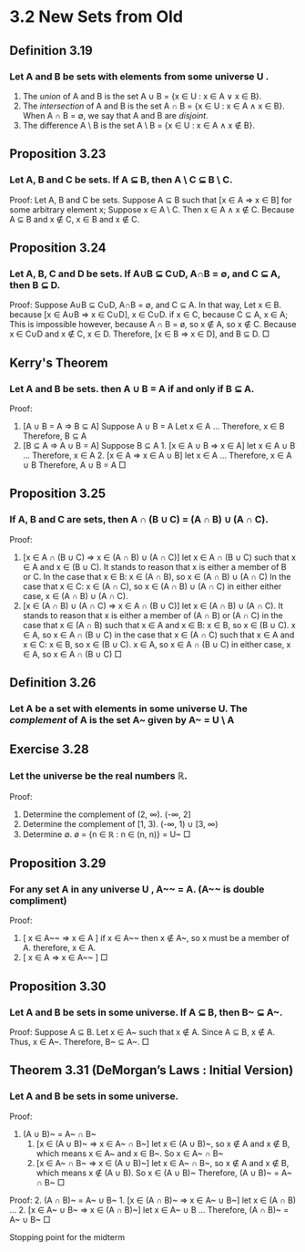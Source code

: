 # 3.2 New Sets from Old

## Definition 3.19
### Let A and B be sets with elements from some universe U .
1. The _union_ of A and B is the set
A ∪ B = {x ∈ U : x ∈ A ∨ x ∈ B}.
2. The _intersection_ of A and B is the set
A ∩ B = {x ∈ U : x ∈ A ∧ x ∈ B}.
When A ∩ B = ∅, we say that A and B are _disjoint_.
3. The difference A \ B is the set
A \ B = {x ∈ U : x ∈ A ∧ x ∉ B}.

## Proposition 3.23
### Let A, B and C be sets. If A ⊆ B, then A \ C ⊆ B \ C.
Proof:
Let A, B and C be sets.
Suppose A ⊆ B such that [x ∈ A ⇒ x ∈ B] for some arbitrary element x;
Suppose x ∈ A \ C.
Then x ∈ A ∧ x ∉ C.
Because A ⊆ B and x ∉ C, x ∈ B and x ∉ C.

## Proposition 3.24
### Let A, B, C and D be sets. If A∪B ⊆ C∪D, A∩B = ∅, and C ⊆ A, then B ⊆ D.
Proof:
Suppose A∪B ⊆ C∪D, A∩B = ∅, and C ⊆ A.
In that way, 
Let x ∈ B.
because [x ∈ A∪B ⇒ x ∈ C∪D],
x ∈ C∪D.
if x ∈ C, because C ⊆ A, x ∈ A;
This is impossible however,
because A ∩ B = ø,
so x ∉ A, so x ∉ C.
Because x ∈ C∪D and x ∉ C, x ∈ D.
Therefore, [x ∈ B ⇒ x ∈ D], and B ⊆ D.
□

## Kerry's Theorem
### Let A and B be sets. then A ∪ B = A if and only if B ⊆ A.
Proof:
1. [A ∪ B = A ⇒ B ⊆ A]
    Suppose A ∪ B = A
        Let x ∈ A
        ...
        Therefore,  x ∈ B
    Therefore, B ⊆ A
2. [B ⊆ A ⇒ A ∪ B = A]
    Suppose B ⊆ A
        1. [x ∈ A ∪ B ⇒ x ∈ A]
            let x ∈ A ∪ B 
                ...
            Therefore, x ∈ A
        2. [x ∈ A ⇒ x ∈ A ∪ B]
            let x ∈ A
                ...
            Therefore, x ∈ A ∪ B
    Therefore, A ∪ B = A
□

## Proposition 3.25
### If A, B and C are sets, then A ∩ (B ∪ C) = (A ∩ B) ∪ (A ∩ C).
Proof:
1. [x ∈ A ∩ (B ∪ C) ⇒ x ∈ (A ∩ B) ∪ (A ∩ C)]
    let x ∈ A ∩ (B ∪ C) such that x ∈ A and x ∈ (B ∪ C).
    It stands to reason that x is either a member of B or C.
    In the case that x ∈ B:
        x ∈ (A ∩ B), so x ∈ (A ∩ B) ∪ (A ∩ C)
    In the case that x ∈ C:
        x ∈ (A ∩ C), so x ∈ (A ∩ B) ∪ (A ∩ C)
    in either either case, x ∈ (A ∩ B) ∪ (A ∩ C).
2. [x ∈ (A ∩ B) ∪ (A ∩ C) ⇒ x ∈ A ∩ (B ∪ C)]
    let x ∈ (A ∩ B) ∪ (A ∩ C).
    It stands to reason that x is either a member of (A ∩ B) or (A ∩ C)
    in the case that x ∈ (A ∩ B) such that x ∈ A and x ∈ B:
        x ∈ B, so x ∈ (B ∪ C).
        x ∈ A, so x ∈ A ∩ (B ∪ C)
    in the case that x ∈ (A ∩ C) such that x ∈ A and x ∈ C:
        x ∈ B, so x ∈ (B ∪ C).
        x ∈ A, so x ∈ A ∩ (B ∪ C)
    in either case, x ∈ A, so x ∈ A ∩ (B ∪ C)
□


## Definition 3.26
### Let A be a set with elements in some universe U. The _complement_ of A is the set A~ given by A~ = U \ A

## Exercise 3.28
### Let the universe be the real numbers ℝ.
Proof:
1. Determine the complement of (2, ∞).
    (-∞, 2]
2. Determine the complement of [1, 3).
    (-∞, 1) ∪ [3, ∞)
3. Determine ∅.
    ø = {n ∈ ℝ : n ∈ (n, n)} = U~
□

## Proposition 3.29
### For any set A in any universe U , A~~ = A. (A~~ is double compliment)
Proof:
1. [ x ∈ A~~ ⇒ x ∈ A ]
    if x ∈ A~~ then x ∉ A~, so x must be a member of A.
    therefore, x ∈ A.
2. [ x ∈ A ⇒ x ∈ A~~ ]
□


## Proposition 3.30
### Let A and B be sets in some universe. If A ⊆ B, then B~ ⊆ A~.
Proof:
Suppose A ⊆ B.
Let x ∈ A~ such that x ∉ A.
Since A ⊆ B, x ∉ A.
Thus, x ∈ A~.
Therefore, B~ ⊆ A~.
□

## Theorem 3.31 (DeMorgan’s Laws : Initial Version)
### Let A and B be sets in some universe.

Proof:
1. (A ∪ B)~ = A~ ∩ B~
    1. [x ∈ (A ∪ B)~ ⇒ x ∈ A~ ∩ B~]
        let x ∈ (A ∪ B)~, so x ∉ A and x ∉ B,
        which means x ∈ A~ and x ∈ B~.
        So  x ∈ A~ ∩ B~
    2. [x ∈ A~ ∩ B~ ⇒ x ∈ (A ∪ B)~]
        let x ∈ A~ ∩ B~, so x ∉ A and x ∉ B,
        which means x ∉ (A ∪ B).
        So  x ∈ (A ∪ B)~
    Therefore, (A ∪ B)~ = A~ ∩ B~
□

Proof:
2. (A ∩ B)~ = A~ ∪ B~
    1. [x ∈ (A ∩ B)~ ⇒ x ∈ A~ ∪ B~]
        let x ∈ (A ∩ B)
        ...
    2. [x ∈ A~ ∪ B~ ⇒ x ∈ (A ∩ B)~]
        let x ∈ A~ ∪ B
        ...
    Therefore, (A ∩ B)~ = A~ ∪ B~
□

Stopping point for the midterm
